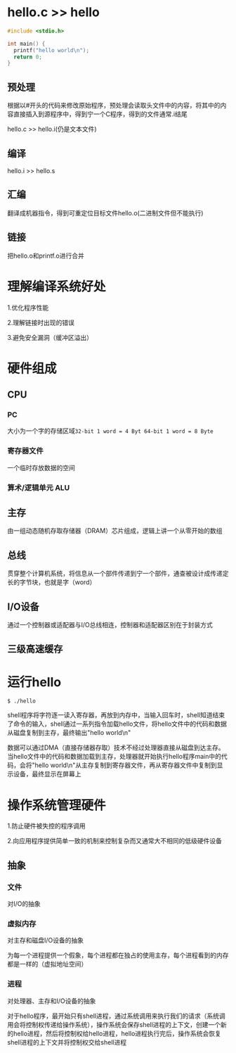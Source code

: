 # hello.c >> hello
```c
#include <stdio.h>

int main() {
  printf("hello world\n");
  return 0;
}
```
## 预处理
根据以#开头的代码来修改原始程序，预处理会读取头文件中的内容，将其中的内容直接插入到源程序中，得到宁一个C程序，得到的文件通常.i结尾

hello.c >> hello.i(仍是文本文件)
## 编译
hello.i >> hello.s
## 汇编
翻译成机器指令，得到可重定位目标文件hello.o(二进制文件但不能执行)
## 链接
把hello.o和printf.o进行合并

# 理解编译系统好处
1.优化程序性能

2.理解链接时出现的错误

3.避免安全漏洞（缓冲区溢出）

# 硬件组成
## CPU
### PC
大小为一个字的存储区域```32-bit 1 word = 4 Byt 64-bit 1 word = 8 Byte```
### 寄存器文件
一个临时存放数据的空间
### 算术/逻辑单元 ALU

## 主存
由一组动态随机存取存储器（DRAM）芯片组成，逻辑上讲一个从零开始的数组

## 总线
贯穿整个计算机系统，将信息从一个部件传递到宁一个部件，通查被设计成传递定长的字节块，也就是字（word）

## I/O设备
通过一个控制器或适配器与I/O总线相连，控制器和适配器区别在于封装方式

## 三级高速缓存

# 运行hello
```shell
$ ./hello
```
shell程序将字符逐一读入寄存器，再放到内存中，当输入回车时，shell知道结束了命令的输入，shell通过一系列指令加载hello文件，将hello文件中的代码和数据从磁盘复制到主存，最终输出"hello world\n"

数据可以通过DMA（直接存储器存取）技术不经过处理器直接从磁盘到达主存。当hello文件中的代码和数据加载到主存，处理器就开始执行hello程序main中的代码，会将"hello world\n"从主存复制到寄存器文件，再从寄存器文件中复制到显示设备，最终显示在屏幕上

# 操作系统管理硬件
1.防止硬件被失控的程序调用

2.向应用程序提供简单一致的机制来控制复杂而又通常大不相同的低级硬件设备
## 抽象
### 文件
对I/O的抽象
### 虚拟内存
对主存和磁盘I/O设备的抽象

为每一个进程提供一个假象，每个进程都在独占的使用主存，每个进程看到的内存都是一样的（虚拟地址空间）
### 进程
对处理器、主存和I/O设备的抽象

对于hello程序，最开始只有shell进程，通过系统调用来执行我们的请求（系统调用会将控制权传递给操作系统），操作系统会保存shell进程的上下文，创建一个新的hello进程，然后将控制权给hello进程，hello进程执行完后，操作系统会恢复shell进程的上下文并将控制权交给shell进程